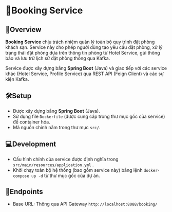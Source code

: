 # 📜Booking Service 

## 🚀Overview
**Booking Service** chịu trách nhiệm quản lý toàn bộ quy trình đặt phòng khách sạn. Service này cho phép người dùng tạo yêu cầu đặt phòng, xử lý trạng thái đặt phòng dựa trên thông tin phòng từ Hotel Service, gửi thông báo và lưu trữ lịch sử đặt phòng thông qua Kafka.

Service được xây dựng bằng **Spring Boot** (Java) và giao tiếp với các service khác (Hotel Service, Profile Service) qua REST API (Feign Client) và các sự kiện Kafka.
## 🛠️Setup
- Được xây dựng bằng **Spring Boot** (Java).
- Sử dụng file `Dockerfile` (được cung cấp trong thư mục gốc của service) để container hóa.
- Mã nguồn chính nằm trong thư mục `src/`.

## 💻Development
- Cấu hình chính của service được định nghĩa trong `src/main/resources/application.yml` .
- Khởi chạy toàn bộ hệ thống (bao gồm service này) bằng lệnh `docker-compose up -d` từ thư mục gốc của dự án.

## 📡Endpoints
- Base URL: Thông qua API Gateway `http://localhost:8088/booking/`
